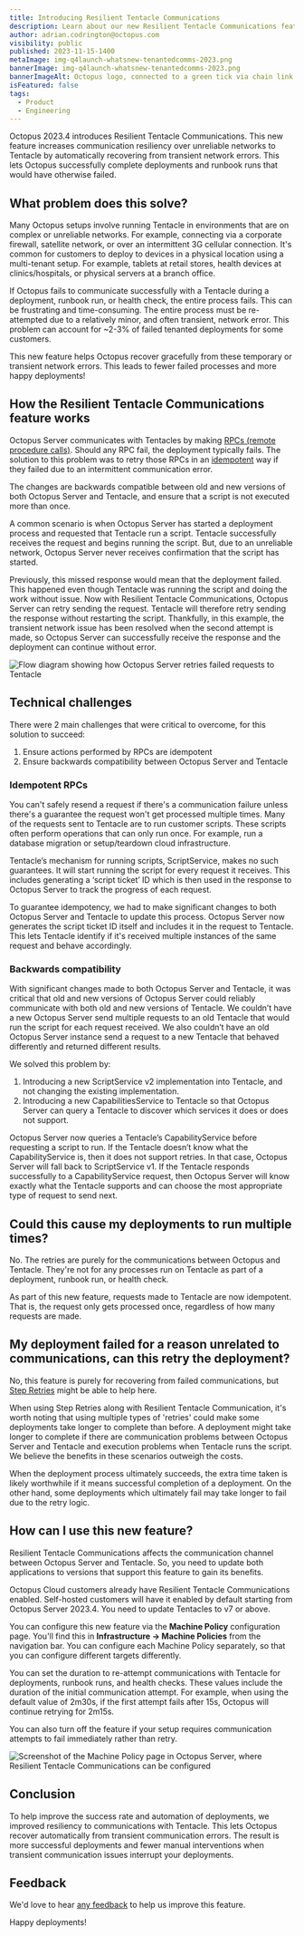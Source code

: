 ```yaml
---
title: Introducing Resilient Tentacle Communications
description: Learn about our new Resilient Tentacle Communications feature to recover from transient network issues and improve deployment success rates.
author: adrian.codrington@octopus.com
visibility: public
published: 2023-11-15-1400
metaImage: img-q4launch-whatsnew-tenantedcomms-2023.png
bannerImage: img-q4launch-whatsnew-tenantedcomms-2023.png
bannerImageAlt: Octopus logo, connected to a green tick via chain link
isFeatured: false
tags:
  - Product
  - Engineering
---
```


Octopus 2023.4 introduces Resilient Tentacle Communications. This new feature increases communication resiliency over unreliable networks to Tentacle by automatically recovering from transient network errors. This lets Octopus successfully complete deployments and runbook runs that would have otherwise failed.

## What problem does this solve?

Many Octopus setups involve running Tentacle in environments that are on complex or unreliable networks. For example, connecting via a corporate firewall, satellite network, or over an intermittent 3G cellular connection. It's common for customers to deploy to devices in a physical location using a multi-tenant setup. For example, tablets at retail stores, health devices at clinics/hospitals, or physical servers at a branch office.

If Octopus fails to communicate successfully with a Tentacle during a deployment, runbook run, or health check, the entire process fails. This can be frustrating and time-consuming. The entire process must be re-attempted due to a relatively minor, and often transient, network error. This problem can account for ~2-3% of failed tenanted deployments for some customers.

This new feature helps Octopus recover gracefully from these temporary or transient network errors. This leads to fewer failed processes and more happy deployments!

## How the Resilient Tentacle Communications feature works

Octopus Server communicates with Tentacles by making [RPCs (remote procedure calls)](https://en.wikipedia.org/wiki/Remote_procedure_call). Should any RPC fail, the deployment typically fails. The solution to this problem was to retry those RPCs in an [idempotent](https://en.wikipedia.org/wiki/Idempotence) way if they failed due to an intermittent communication error.

The changes are backwards compatible between old and new versions of both Octopus Server and Tentacle, and ensure that a script is not executed more than once.

A common scenario is when Octopus Server has started a deployment process and requested that Tentacle run a script. Tentacle successfully receives the request and begins running the script. But, due to an unreliable network, Octopus Server never receives confirmation that the script has started.

Previously, this missed response would mean that the deployment failed. This happened even though Tentacle was running the script and doing the work without issue. Now with Resilient Tentacle Communications, Octopus Server can retry sending the request. Tentacle will therefore retry sending the response without restarting the script. Thankfully, in this example, the transient network issue has been resolved when the second attempt is made, so Octopus Server can successfully receive the response and the deployment can continue without error.

![Flow diagram showing how Octopus Server retries failed requests to Tentacle](rpc-retries-flow-diagram.png "width=500")

## Technical challenges

There were 2 main challenges that were critical to overcome, for this solution to succeed:

1. Ensure actions performed by RPCs are idempotent
2. Ensure backwards compatibility between Octopus Server and Tentacle

### Idempotent RPCs

You can't safely resend a request if there's a communication failure unless there's a guarantee  the request won't get processed multiple times. Many of the requests sent to Tentacle are to run customer scripts. These scripts often perform operations that can only run once. For example,  run a database migration or setup/teardown cloud infrastructure.

Tentacle’s mechanism for running scripts, ScriptService, makes no such guarantees. It will start running the script for every request it receives. This includes generating a ‘script ticket’ ID which is then used in the response to Octopus Server to track the progress of each request.

To guarantee idempotency, we had to make significant changes to both Octopus Server and Tentacle to update this process. Octopus Server now generates the script ticket ID itself and includes it in the request to Tentacle. This lets Tentacle identify if it's received multiple instances of the same request and behave accordingly.

### Backwards compatibility

With significant changes made to both Octopus Server and Tentacle, it was critical that old and new versions of Octopus Server could reliably communicate with both old and new versions of Tentacle. We couldn’t have a new Octopus Server send multiple requests to an old Tentacle that would run the script for each request received. We also couldn’t have an old Octopus Server instance send a request to a new Tentacle that behaved differently and returned different results.

We solved this problem by:

1. Introducing a new ScriptService v2 implementation into Tentacle, and not changing the existing implementation.
2. Introducing a new CapabilitiesService to Tentacle so that Octopus Server can query a Tentacle to discover which services it does or does not support.

Octopus Server now queries a Tentacle’s CapabilityService before requesting a script to run. If the Tentacle doesn’t know what the CapabilityService is, then it does not support retries. In that case, Octopus Server will fall back to ScriptService v1. If the Tentacle responds successfully to a CapabilityService request, then Octopus Server will know exactly what the Tentacle supports and can choose the most appropriate type of request to send next.

## Could this cause my deployments to run multiple times?

No. The retries are purely for the communications between Octopus and Tentacle. They're not for any processes run on Tentacle as part of a deployment, runbook run, or health check.

As part of this new feature, requests made to Tentacle are now idempotent. That is, the request only gets processed once, regardless of how many requests are made.

## My deployment failed for a reason unrelated to communications, can this retry the deployment?

No, this feature is purely for recovering from failed communications, but [Step Retries](https://octopus.com/blog/step-retries) might be able to help here.

When using Step Retries along with Resilient Tentacle Communication, it's worth noting that using multiple types of 'retries' could make some deployments take longer to complete than before. A deployment might take longer to complete if there are communication problems between Octopus Server and Tentacle and execution problems when Tentacle runs the script. We believe the benefits in these scenarios outweigh the costs.

When the deployment process ultimately succeeds, the extra time taken is likely worthwhile if it means successful completion of a deployment. On the other hand, some deployments which ultimately fail may take longer to fail due to the retry logic.

## How can I use this new feature?

Resilient Tentacle Communications affects the communication channel between Octopus Server and Tentacle. So, you need to update both applications to versions that support this feature to gain its benefits.

Octopus Cloud customers already have Resilient Tentacle Communications enabled. Self-hosted customers will have it enabled by default starting from Octopus Server 2023.4. You need to update Tentacles to v7 or above.

You can configure this new feature via the **Machine Policy** configuration page. You'll find this in **Infrastructure -> Machine Policies** from the navigation bar. You can configure each Machine Policy separately, so that you can configure different targets differently.

You can set the duration to re-attempt communications with Tentacle for deployments, runbook runs, and health checks. These values include the duration of the initial communication attempt. For example, when using the default value of 2m30s, if the first attempt fails after 15s, Octopus will continue retrying for 2m15s.

You can also turn off the feature if your setup requires communication attempts to fail immediately rather than retry.

![Screenshot of the Machine Policy page in Octopus Server, where Resilient Tentacle Communications can be configured](machine-policy-screenshot.png)

## Conclusion

To help improve the success rate and automation of deployments, we improved resiliency to communications with Tentacle. This lets Octopus recover automatically from transient communication errors. The result is more successful deployments and fewer manual interventions when transient communication issues interrupt your deployments.

## Feedback

We'd love to hear [any feedback](https://octopusdeploy.typeform.com/to/UPbg8aAs) to help us improve this feature.

Happy deployments!
